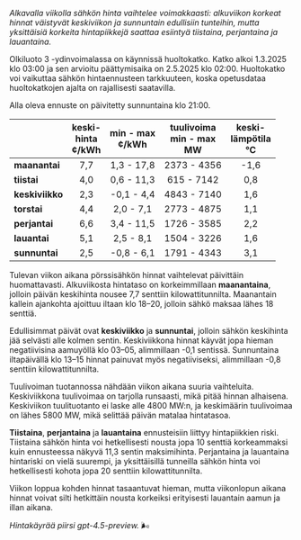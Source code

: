 *Alkavalla viikolla sähkön hinta vaihtelee voimakkaasti: alkuviikon korkeat hinnat väistyvät keskiviikon ja sunnuntain edullisiin tunteihin, mutta yksittäisiä korkeita hintapiikkejä saattaa esiintyä tiistaina, perjantaina ja lauantaina.*

Olkiluoto 3 -ydinvoimalassa on käynnissä huoltokatko. Katko alkoi 1.3.2025 klo 03:00 ja sen arvioitu päättymisaika on 2.5.2025 klo 02:00. Huoltokatko voi vaikuttaa sähkön hintaennusteen tarkkuuteen, koska opetusdataa huoltokatkojen ajalta on rajallisesti saatavilla.

Alla oleva ennuste on päivitetty sunnuntaina klo 21:00.

|             | keski-<br>hinta<br>¢/kWh | min - max<br>¢/kWh | tuulivoima<br>min - max<br>MW | keski-<br>lämpötila<br>°C |
|:------------|:------------------------:|:-------------------:|:----------------------------:|:-------------------------:|
| **maanantai**   |           7,7          |     1,3 - 17,8     |         2373 - 4356          |           -1,6            |
| **tiistai**     |           4,0          |     0,6 - 11,3     |          615 - 7142          |            0,8            |
| **keskiviikko** |           2,3          |    -0,1 - 4,4      |         4843 - 7140          |            1,6            |
| **torstai**     |           4,4          |     2,0 - 7,1      |         2773 - 4875          |            1,1            |
| **perjantai**   |           6,6          |     3,4 - 11,5     |         1726 - 3585          |            2,2            |
| **lauantai**    |           5,1          |     2,5 - 8,1      |         1504 - 3226          |            1,6            |
| **sunnuntai**   |           2,5          |    -0,8 - 6,1      |         1791 - 4343          |            3,1            |

Tulevan viikon aikana pörssisähkön hinnat vaihtelevat päivittäin huomattavasti. Alkuviikosta hintataso on korkeimmillaan **maanantaina**, jolloin päivän keskihinta nousee 7,7 senttiin kilowattitunnilta. Maanantain kallein ajankohta ajoittuu iltaan klo 18–20, jolloin sähkö maksaa lähes 18 senttiä.

Edullisimmat päivät ovat **keskiviikko** ja **sunnuntai**, jolloin sähkön keskihinta jää selvästi alle kolmen sentin. Keskiviikkona hinnat käyvät jopa hieman negatiivisina aamuyöllä klo 03–05, alimmillaan -0,1 sentissä. Sunnuntaina iltapäivällä klo 13–15 hinnat painuvat myös negatiiviseksi, alimmillaan -0,8 senttiin kilowattitunnilta.

Tuulivoiman tuotannossa nähdään viikon aikana suuria vaihteluita. Keskiviikkona tuulivoimaa on tarjolla runsaasti, mikä pitää hinnan alhaisena. Keskiviikon tuulituotanto ei laske alle 4800 MW:n, ja keskimäärin tuulivoimaa on lähes 5800 MW, mikä selittää päivän matalaa hintatasoa.

**Tiistaina**, **perjantaina** ja **lauantaina** ennusteisiin liittyy hintapiikkien riski. Tiistaina sähkön hinta voi hetkellisesti nousta jopa 10 senttiä korkeammaksi kuin ennusteessa näkyvä 11,3 sentin maksimihinta. Perjantaina ja lauantaina hintariski on vielä suurempi, ja yksittäisillä tunneilla sähkön hinta voi hetkellisesti kohota jopa 20 senttiin kilowattitunnilta.

Viikon loppua kohden hinnat tasaantuvat hieman, mutta viikonlopun aikana hinnat voivat silti hetkittäin nousta korkeiksi erityisesti lauantain aamun ja illan aikana.

*Hintakäyrää piirsi gpt-4.5-preview.* 🌬️
